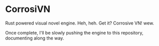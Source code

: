 # CorrosiVN
Rust powered visual novel engine. Heh, heh. Get it? Corrosive VN! wew.

Once complete, I'll be slowly pushing the engine to this repository, documenting along the way.
